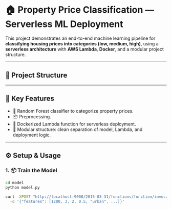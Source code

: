 # 🏠 Property Price Classification — Serverless ML Deployment

This project demonstrates an end-to-end machine learning pipeline for **classifying housing prices into categories (low, medium, high)**, using a **serverless architecture** with **AWS Lambda**, **Docker**, and a modular project structure.

---

## 🔧 Project Structure


---

## 🚀 Key Features

- 🎯 Random Forest classifier to categorize property prices.
- 📦 Preprocessing.
- 🐳 Dockerized Lambda function for serverless deployment.
- 🧩 Modular structure: clean separation of model, Lambda, and deployment logic.

---

## ⚙️ Setup & Usage

### 1. 📦 Train the Model

```bash
cd model
python model.py

curl -XPOST "http://localhost:9000/2015-03-31/functions/function/invocations" \
  -d '{"features": [1200, 3, 2, 0.5, "urban", ...]}'

